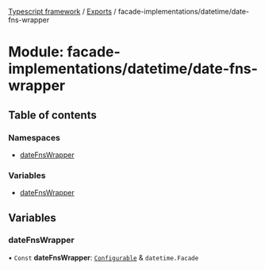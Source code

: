 [Typescript framework](../index.md) / [Exports](../modules.md) / facade-implementations/datetime/date-fns-wrapper

# Module: facade-implementations/datetime/date-fns-wrapper

## Table of contents

### Namespaces

- [dateFnsWrapper](facade_implementations_datetime_date_fns_wrapper.dateFnsWrapper.md)

### Variables

- [dateFnsWrapper](facade_implementations_datetime_date_fns_wrapper.md#datefnswrapper)

## Variables

### dateFnsWrapper

• `Const` **dateFnsWrapper**: [`Configurable`](../interfaces/facade_implementations_datetime_date_fns_wrapper.dateFnsWrapper.Configurable.md) & `datetime.Facade`
